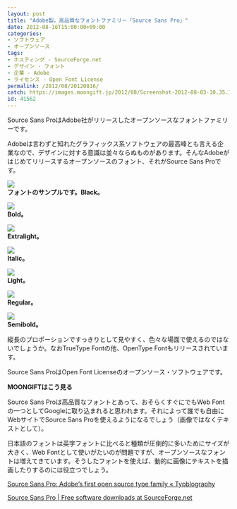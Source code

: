 ```yaml
---
layout: post
title: "Adobe製。高品質なフォントファミリー「Source Sans Pro」"
date: 2012-08-16T15:00:00+09:00
categories:
- ソフトウェア
- オープンソース
tags: 
- ホスティング - SourceForge.net
- デザイン - フォント
- 企業 - Adobe
- ライセンス - Open Font License
permalink: /2012/08/20120816/
catch: https://images.moongift.jp/2012/08/Screenshot-2012-08-03-10.35.15_thumb.png
id: 41562
---
```

Source Sans ProはAdobe社がリリースしたオープンソースなフォントファミリーです。

  

Adobeは言わずと知れたグラフィックス系ソフトウェアの最高峰とも言える企業なので、デザインに対する意識は並々ならぬものがあります。そんなAdobeがはじめてリリースするオープンソースのフォント、それがSource Sans Proです。

  

[![](https://images.moongift.jp/2012/08/Screenshot-2012-08-03-10.35.01_thumb.png)](https://images.moongift.jp/2012/08/Screenshot-2012-08-03-10.35.01.png)  
**フォントのサンプルです。Black。**

  

[![](https://images.moongift.jp/2012/08/Screenshot-2012-08-03-10.35.07_thumb.png)](https://images.moongift.jp/2012/08/Screenshot-2012-08-03-10.35.07.png)  
**Bold。**

  

[![](https://images.moongift.jp/2012/08/Screenshot-2012-08-03-10.35.11_thumb.png)](https://images.moongift.jp/2012/08/Screenshot-2012-08-03-10.35.11.png)  
**Extralight。**

  

[![](https://images.moongift.jp/2012/08/Screenshot-2012-08-03-10.35.15_thumb.png)](https://images.moongift.jp/2012/08/Screenshot-2012-08-03-10.35.15.png)  
**Italic。**

  

[![](https://images.moongift.jp/2012/08/Screenshot-2012-08-03-10.35.21_thumb.png)](https://images.moongift.jp/2012/08/Screenshot-2012-08-03-10.35.21.png)  
**Light。**

  

[![](https://images.moongift.jp/2012/08/Screenshot-2012-08-03-10.35.24_thumb.png)](https://images.moongift.jp/2012/08/Screenshot-2012-08-03-10.35.24.png)  
**Regular。**

  

[![](https://images.moongift.jp/2012/08/Screenshot-2012-08-03-10.35.29_thumb.png)](https://images.moongift.jp/2012/08/Screenshot-2012-08-03-10.35.29.png)  
**Semibold。**

  

縦長のプロポーションですっきりとして見やすく、色々な場面で使えるのではないでしょうか。なおTrueType Fontの他、OpenType Fontもリリースされています。

  

Source Sans ProはOpen Font Licenseのオープンソース・ソフトウェアです。

  
  
  

**MOONGIFTはこう見る**

  

Source Sans Proは高品質なフォントとあって、おそらくすぐにでもWeb Fontの一つとしてGoogleに取り込まれると思われます。それによって誰でも自由にWebサイトでSource Sans Proを使えるようになるでしょう（画像ではなくテキストとして）。

  

日本語のフォントは英字フォントに比べると種類が圧倒的に多いためにサイズが大きく、Web Fontとして使いがたいのが問題ですが、オープンソースなフォントは増えてきています。そうしたフォントを使えば、動的に画像にテキストを描画したりするのには役立つでしょう。

  

[Source Sans Pro: Adobe’s first open source type family « Typblography](http://blogs.adobe.com/typblography/2012/08/source-sans-pro.html)

  

[Source Sans Pro | Free software downloads at SourceForge.net](http://sourceforge.net/projects/sourcesans.adobe/)

